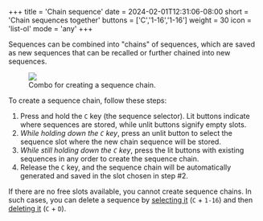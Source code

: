 +++
title = 'Chain sequence'
date = 2024-02-01T12:31:06-08:00
short = 'Chain sequences together'
buttons = ['C','1-16','1-16']
weight = 30
icon = 'list-ol'
mode = 'any'
+++


Sequences can be combined into "chains" of sequences, which are saved as new sequences that can be recalled or further chained into new sequences.

<figure class="imgcombo">
<img src="/img/chain_sequence.png">
<figcaption>Combo for creating a sequence chain.</figcaption>
</figure>


To create a sequence chain, follow these steps:

1. Press and hold the `C` key (the sequence selector). Lit buttons indicate where sequences are stored, while unlit buttons signify empty slots.
2. *While holding down the `C` key*, press an unlit button to select the sequence slot where the new chain sequence will be stored.
3. *While still holding down the `C` key*, press the lit buttons with existing sequences in any order to create the sequence chain.
4. Release the `C` key, and the sequence chain will be automatically generated and saved in the slot chosen in step #2.

If there are no free slots available, you cannot create sequence chains. In such cases, you can delete a sequence by [selecting it](#select-sequence) (`C` + `1-16`) and then [deleting it](#record-sequence) (`C` + `D`).


